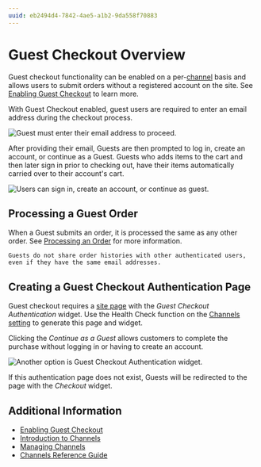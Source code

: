 ```yaml
---
uuid: eb2494d4-7842-4ae5-a1b2-9da558f70883
---
```

# Guest Checkout Overview

Guest checkout functionality can be enabled on a per-[channel](../../store-management/channels/introduction-to-channels.md) basis and allows users to submit orders without a registered account on the site. See [Enabling Guest Checkout](./enabling-guest-checkout.md) to learn more.

With Guest Checkout enabled, guest users are required to enter an email address during the checkout process.

![Guest must enter their email address to proceed.](./guest-checkout-overview/images/01.png)

After providing their email, Guests are then prompted to log in, create an account, or continue as a Guest. Guests who adds items to the cart and then later sign in prior to checking out, have their items automatically carried over to their account's cart.

![Users can sign in, create an account, or continue as guest.](./guest-checkout-overview/images/03.png)

## Processing a Guest Order

When a Guest submits an order, it is processed the same as any other order. See [Processing an Order](../../order-management/orders/processing-an-order.md) for more information.

```{note}
Guests do not share order histories with other authenticated users, even if they have the same email addresses.
```

## Creating a Guest Checkout Authentication Page

Guest checkout requires a [site page](https://learn.liferay.com/dxp/latest/en/site-building/creating-pages.html) with the _Guest Checkout Authentication_ widget. Use the Health Check function on the [Channels setting](../../store-management/channels/channels-reference-guide.md) to generate this page and widget.

Clicking the _Continue as a Guest_ allows customers to complete the purchase without logging in or having to create an account.

![Another option is Guest Checkout Authentication widget.](./guest-checkout-overview/images/02.png)

If this authentication page does not exist, Guests will be redirected to the page with the _Checkout_ widget.

## Additional Information

* [Enabling Guest Checkout](./enabling-guest-checkout.md)
* [Introduction to Channels](../../store-management/channels/introduction-to-channels.md)
* [Managing Channels](../../store-management/channels/managing-channels.md)
* [Channels Reference Guide](../../store-management/channels/channels-reference-guide.md)

